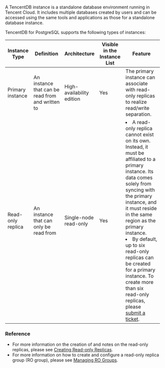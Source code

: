 A TencentDB instance is a standalone database environment running in Tencent Cloud. It includes multiple databases created by users and can be accessed using the same tools and applications as those for a standalone database instance.

TencentDB for PostgreSQL supports the following types of instances:
<table>
<thead><tr><th>Instance Type</th><th width="20%">Definition</th><th width="15%">Architecture</th><th>Visible in the Instance List</th><th>Feature</th></tr></thead>
<tbody><tr>
<td>Primary instance</td>
<td>An instance that can be read from and written to</td>
<td>High-availability edition</td>
<td>Yes</td>
<td>The primary instance can associate with read-only replicas to realize read/write separation.</td>
</tr>
<tr>
<td>Read-only replica</td>
<td>An instance that can only be read from</td>
<td>Single-node read-only</td>
<td>Yes</td>
<td><li>A read-only replica cannot exist on its own. Instead, it must be affiliated to a primary instance. Its data comes solely from syncing with the primary instance, and it must reside in the same region as the primary instance.<li>By default, up to six read-only replicas can be created for a primary instance. To create more than six read-only replicas, please <a href="https://console.cloud.tencent.com/workorder/category">submit a ticket</a>.</td>
</tr>
</tbody></table>

### Reference
- For more information on the creation of and notes on the read-only replicas, please see [Creating Read-only Replicas](https://intl.cloud.tencent.com/document/product/409/39545).
- For more information on how to create and configure a read-only replica group (RO group), please see [Managing RO Groups](https://intl.cloud.tencent.com/document/product/409/39546).
